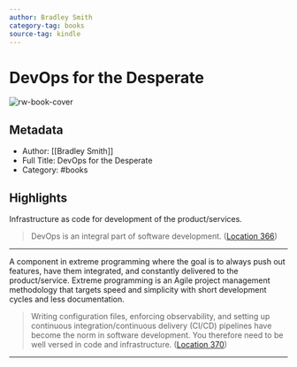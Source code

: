 ```yaml
---
author: Bradley Smith
category-tag: books
source-tag: kindle
---
```


# DevOps for the Desperate

![rw-book-cover](https://m.media-amazon.com/images/I/71xOonOss9L._SY160.jpg)

## Metadata

- Author: [[Bradley Smith]]
- Full Title: DevOps for the Desperate
- Category: #books

## Highlights

Infrastructure as code for development of the product/services.

> DevOps is an integral part of software development. ([Location 366](https://readwise.io/to_kindle?action=open&asin=B09M82VY43&location=366))

---

A component in extreme programming where the goal is to always push out features, have them integrated, and constantly delivered to the product/service.
Extreme programming is an Agile project management methodology that targets speed and simplicity with short development cycles and less documentation.

> Writing configuration files, enforcing observability, and setting up continuous integration/continuous delivery (CI/CD) pipelines have become the norm in software development. You therefore need to be well versed in code and infrastructure. ([Location 370](https://readwise.io/to_kindle?action=open&asin=B09M82VY43&location=370))

---
